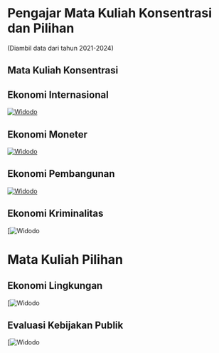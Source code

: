 # Pengajar Mata Kuliah Konsentrasi dan Pilihan
(Diambil data dari tahun 2021-2024)

## Mata Kuliah Konsentrasi
## Ekonomi Internasional
[![Widodo](http://i3.ytimg.com/vi/kELnXW4jYiU/hqdefault.jpg)](https://www.youtube.com/watch?v=kELnXW4jYiU&t=1195s)

## Ekonomi Moneter
[![Widodo](http://i3.ytimg.com/vi/q2vtP4byZuI/hqdefault.jpg)](https://www.youtube.com/watch?v=q2vtP4byZuI&t=7262s)

## Ekonomi Pembangunan
[![Widodo](http://i3.ytimg.com/vi/ym54uANSLtU/hqdefault.jpg)](https://www.youtube.com/watch?v=ym54uANSLtU&t=922s)

## Ekonomi Kriminalitas
[![Widodo](https://www.youtube.com/watch?v=M3kcNHhf90c)


# Mata Kuliah Pilihan
## Ekonomi Lingkungan
[![Widodo](https://www.youtube.com/watch?v=lsCxRxNv9t0&t=366s)

## Evaluasi Kebijakan Publik
[![Widodo](https://www.youtube.com/watch?v=yGb-GqR0228)
